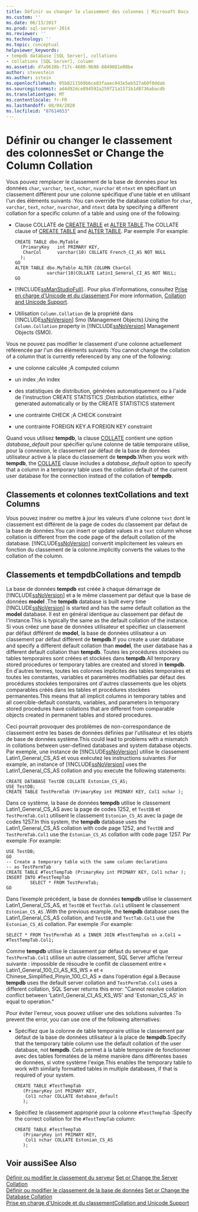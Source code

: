 ```yaml
---
title: Définir ou changer le classement des colonnes | Microsoft Docs
ms.custom: ''
ms.date: 06/13/2017
ms.prod: sql-server-2014
ms.reviewer: ''
ms.technology: ''
ms.topic: conceptual
helpviewer_keywords:
- tempdb database [SQL Server], collations
- collations [SQL Server], column
ms.assetid: d7a9638b-717c-4680-9b98-8849081e08be
author: stevestein
ms.author: sstein
ms.openlocfilehash: 05b8211569b6ce83faaec043e5eb527a60f0ddab
ms.sourcegitcommit: ad4d92dce894592a259721a1571b1d8736abacdb
ms.translationtype: MT
ms.contentlocale: fr-FR
ms.lasthandoff: 08/04/2020
ms.locfileid: "87614653"
---
```

# <a name="set-or-change-the-column-collation"></a><span data-ttu-id="1fb76-102">Définir ou changer le classement des colonnes</span><span class="sxs-lookup"><span data-stu-id="1fb76-102">Set or Change the Column Collation</span></span>
  <span data-ttu-id="1fb76-103">Vous pouvez remplacer le classement de la base de données pour les données `char`, `varchar`, `text`, `nchar`, `nvarchar` et `ntext` en spécifiant un classement différent pour une colonne spécifique d'une table et en utilisant l'un des éléments suivants :</span><span class="sxs-lookup"><span data-stu-id="1fb76-103">You can override the database collation for `char`, `varchar`, `text`, `nchar`, `nvarchar`, and `ntext` data by specifying a different collation for a specific column of a table and using one of the following:</span></span>  
  
-   <span data-ttu-id="1fb76-104">Clause COLLATE de [CREATE TABLE](/sql/t-sql/statements/create-table-transact-sql) et [ALTER TABLE](/sql/t-sql/statements/alter-table-transact-sql).</span><span class="sxs-lookup"><span data-stu-id="1fb76-104">The COLLATE clause of [CREATE TABLE](/sql/t-sql/statements/create-table-transact-sql) and [ALTER TABLE](/sql/t-sql/statements/alter-table-transact-sql).</span></span> <span data-ttu-id="1fb76-105">Par exemple :</span><span class="sxs-lookup"><span data-stu-id="1fb76-105">For example:</span></span>  
  
    ```  
    CREATE TABLE dbo.MyTable  
      (PrimaryKey   int PRIMARY KEY,  
       CharCol      varchar(10) COLLATE French_CI_AS NOT NULL  
      );  
    GO  
    ALTER TABLE dbo.MyTable ALTER COLUMN CharCol  
                varchar(10)COLLATE Latin1_General_CI_AS NOT NULL;  
    GO  
    ```  
  
-   [!INCLUDE[ssManStudioFull](../../includes/ssmanstudiofull-md.md)]<span data-ttu-id="1fb76-106">.</span><span class="sxs-lookup"><span data-stu-id="1fb76-106">.</span></span> <span data-ttu-id="1fb76-107">Pour plus d’informations, consultez [Prise en charge d’Unicode et du classement](collation-and-unicode-support.md).</span><span class="sxs-lookup"><span data-stu-id="1fb76-107">For more information, [Collation and Unicode Support](collation-and-unicode-support.md).</span></span>  
  
-   <span data-ttu-id="1fb76-108">Utilisation `Column.Collation` de la propriété dans [!INCLUDE[ssNoVersion](../../includes/ssnoversion-md.md)] Smo (Management Objects).</span><span class="sxs-lookup"><span data-stu-id="1fb76-108">Using the `Column.Collation` property in [!INCLUDE[ssNoVersion](../../includes/ssnoversion-md.md)] Management Objects (SMO).</span></span>  
  
 <span data-ttu-id="1fb76-109">Vous ne pouvez pas modifier le classement d'une colonne actuellement référencée par l'un des éléments suivants :</span><span class="sxs-lookup"><span data-stu-id="1fb76-109">You cannot change the collation of a column that is currently referenced by any one of the following:</span></span>  
  
-   <span data-ttu-id="1fb76-110">une colonne calculée ;</span><span class="sxs-lookup"><span data-stu-id="1fb76-110">A computed column</span></span>  
  
-   <span data-ttu-id="1fb76-111">un index ;</span><span class="sxs-lookup"><span data-stu-id="1fb76-111">An index</span></span>  
  
-   <span data-ttu-id="1fb76-112">des statistiques de distribution, générées automatiquement ou à l'aide de l'instruction CREATE STATISTICS ;</span><span class="sxs-lookup"><span data-stu-id="1fb76-112">Distribution statistics, either generated automatically or by the CREATE STATISTICS statement</span></span>  
  
-   <span data-ttu-id="1fb76-113">une contrainte CHECK ;</span><span class="sxs-lookup"><span data-stu-id="1fb76-113">A CHECK constraint</span></span>  
  
-   <span data-ttu-id="1fb76-114">une contrainte FOREIGN KEY.</span><span class="sxs-lookup"><span data-stu-id="1fb76-114">A FOREIGN KEY constraint</span></span>  
  
 <span data-ttu-id="1fb76-115">Quand vous utilisez **tempdb**, la clause [COLLATE](/sql/t-sql/statements/collations) contient une option *database_default* pour spécifier qu’une colonne de table temporaire utilise, pour la connexion, le classement par défaut de la base de données utilisateur active à la place du classement de **tempdb**.</span><span class="sxs-lookup"><span data-stu-id="1fb76-115">When you work with **tempdb**, the [COLLATE](/sql/t-sql/statements/collations) clause includes a *database_default* option to specify that a column in a temporary table uses the collation default of the current user database for the connection instead of the collation of **tempdb**.</span></span>  
  
## <a name="collations-and-text-columns"></a><span data-ttu-id="1fb76-116">Classements et colonnes text</span><span class="sxs-lookup"><span data-stu-id="1fb76-116">Collations and text Columns</span></span>  
 <span data-ttu-id="1fb76-117">Vous pouvez insérer ou mettre à jour les valeurs d'une colonne `text` dont le classement est différent de la page de codes du classement par défaut de la base de données.</span><span class="sxs-lookup"><span data-stu-id="1fb76-117">You can insert or update values in a `text` column whose collation is different from the code page of the default collation of the database.</span></span> [!INCLUDE[ssNoVersion](../../includes/ssnoversion-md.md)] <span data-ttu-id="1fb76-118">convertit implicitement les valeurs en fonction du classement de la colonne.</span><span class="sxs-lookup"><span data-stu-id="1fb76-118">implicitly converts the values to the collation of the column.</span></span>  
  
## <a name="collations-and-tempdb"></a><span data-ttu-id="1fb76-119">Classements et tempdb</span><span class="sxs-lookup"><span data-stu-id="1fb76-119">Collations and tempdb</span></span>  
 <span data-ttu-id="1fb76-120">La base de données **tempdb** est créée à chaque démarrage de [!INCLUDE[ssNoVersion](../../includes/ssnoversion-md.md)] et a le même classement par défaut que la base de données **model** .</span><span class="sxs-lookup"><span data-stu-id="1fb76-120">The **tempdb** database is built every time [!INCLUDE[ssNoVersion](../../includes/ssnoversion-md.md)] is started and has the same default collation as the **model** database.</span></span> <span data-ttu-id="1fb76-121">Il est en général identique au classement par défaut de l'instance.</span><span class="sxs-lookup"><span data-stu-id="1fb76-121">This is typically the same as the default collation of the instance.</span></span> <span data-ttu-id="1fb76-122">Si vous créez une base de données utilisateur et spécifiez un classement par défaut différent de **model**, la base de données utilisateur a un classement par défaut différent de **tempdb**.</span><span class="sxs-lookup"><span data-stu-id="1fb76-122">If you create a user database and specify a different default collation than **model**, the user database has a different default collation than **tempdb**.</span></span> <span data-ttu-id="1fb76-123">Toutes les procédures stockées ou tables temporaires sont créées et stockées dans **tempdb**.</span><span class="sxs-lookup"><span data-stu-id="1fb76-123">All temporary stored procedures or temporary tables are created and stored in **tempdb**.</span></span> <span data-ttu-id="1fb76-124">En d'autres termes, toutes les colonnes implicites des tables temporaires et toutes les constantes, variables et paramètres modifiables par défaut des procédures stockées temporaires ont d'autres classements que les objets comparables créés dans les tables et procédures stockées permanentes.</span><span class="sxs-lookup"><span data-stu-id="1fb76-124">This means that all implicit columns in temporary tables and all coercible-default constants, variables, and parameters in temporary stored procedures have collations that are different from comparable objects created in permanent tables and stored procedures.</span></span>  
  
 <span data-ttu-id="1fb76-125">Ceci pourrait provoquer des problèmes de non-correspondance de classement entre les bases de données définies par l'utilisateur et les objets de base de données système.</span><span class="sxs-lookup"><span data-stu-id="1fb76-125">This could lead to problems with a mismatch in collations between user-defined databases and system database objects.</span></span> <span data-ttu-id="1fb76-126">Par exemple, une instance de [!INCLUDE[ssNoVersion](../../includes/ssnoversion-md.md)] utilise le classement Latin1_General_CS_AS et vous exécutez les instructions suivantes :</span><span class="sxs-lookup"><span data-stu-id="1fb76-126">For example, an instance of [!INCLUDE[ssNoVersion](../../includes/ssnoversion-md.md)] uses the Latin1_General_CS_AS collation and you execute the following statements:</span></span>  
  
```  
CREATE DATABASE TestDB COLLATE Estonian_CS_AS;  
USE TestDB;  
CREATE TABLE TestPermTab (PrimaryKey int PRIMARY KEY, Col1 nchar );  
```  
  
 <span data-ttu-id="1fb76-127">Dans ce système, la base de données **tempdb** utilise le classement Latin1_General_CS_AS avec la page de codes 1252, et `TestDB` et `TestPermTab.Col1` utilisent le classement `Estonian_CS_AS` avec la page de codes 1257.</span><span class="sxs-lookup"><span data-stu-id="1fb76-127">In this system, the **tempdb** database uses the Latin1_General_CS_AS collation with code page 1252, and `TestDB` and `TestPermTab.Col1` use the `Estonian_CS_AS` collation with code page 1257.</span></span> <span data-ttu-id="1fb76-128">Par exemple :</span><span class="sxs-lookup"><span data-stu-id="1fb76-128">For example:</span></span>  
  
```  
USE TestDB;  
GO  
-- Create a temporary table with the same column declarations  
-- as TestPermTab  
CREATE TABLE #TestTempTab (PrimaryKey int PRIMARY KEY, Col1 nchar );  
INSERT INTO #TestTempTab  
         SELECT * FROM TestPermTab;  
GO  
```  
  
 <span data-ttu-id="1fb76-129">Dans l’exemple précédent, la base de données **tempdb** utilise le classement Latin1_General_CS_AS, et `TestDB` et `TestTab.Col1` utilisent le classement `Estonian_CS_AS` .</span><span class="sxs-lookup"><span data-stu-id="1fb76-129">With the previous example, the **tempdb** database uses the Latin1_General_CS_AS collation, and `TestDB` and `TestTab.Col1` use the `Estonian_CS_AS` collation.</span></span> <span data-ttu-id="1fb76-130">Par exemple :</span><span class="sxs-lookup"><span data-stu-id="1fb76-130">For example:</span></span>  
  
```  
SELECT * FROM TestPermTab AS a INNER JOIN #TestTempTab on a.Col1 = #TestTempTab.Col1;  
```  
  
 <span data-ttu-id="1fb76-131">Comme **tempdb** utilise le classement par défaut du serveur et que `TestPermTab.Col1` utilise un autre classement, SQL Server affiche l’erreur suivante : impossible de résoudre le conflit de classement entre « Latin1_General_100_CI_AS_KS_WS » et « Chinese_Simplified_Pinyin_100_CI_AS » dans l’opération égal à.</span><span class="sxs-lookup"><span data-stu-id="1fb76-131">Because **tempdb** uses the default server collation and `TestPermTab.Col1` uses a different collation, SQL Server returns this error: "Cannot resolve collation conflict between 'Latin1_General_CI_AS_KS_WS' and 'Estonian_CS_AS' in equal to operation."</span></span>  
  
 <span data-ttu-id="1fb76-132">Pour éviter l'erreur, vous pouvez utiliser une des solutions suivantes :</span><span class="sxs-lookup"><span data-stu-id="1fb76-132">To prevent the error, you can use one of the following alternatives:</span></span>  
  
-   <span data-ttu-id="1fb76-133">Spécifiez que la colonne de table temporaire utilise le classement par défaut de la base de données utilisateur à la place de **tempdb**.</span><span class="sxs-lookup"><span data-stu-id="1fb76-133">Specify that the temporary table column use the default collation of the user database, not **tempdb**.</span></span> <span data-ttu-id="1fb76-134">Cela permet à la table temporaire de fonctionner avec des tables formatées de la même manière dans différentes bases de données, si votre système l'exige.</span><span class="sxs-lookup"><span data-stu-id="1fb76-134">This enables the temporary table to work with similarly formatted tables in multiple databases, if that is required of your system.</span></span>  
  
    ```  
    CREATE TABLE #TestTempTab  
       (PrimaryKey int PRIMARY KEY,  
        Col1 nchar COLLATE database_default  
       );  
    ```  
  
-   <span data-ttu-id="1fb76-135">Spécifiez le classement approprié pour la colonne `#TestTempTab` :</span><span class="sxs-lookup"><span data-stu-id="1fb76-135">Specify the correct collation for the `#TestTempTab` column:</span></span>  
  
    ```  
    CREATE TABLE #TestTempTab  
       (PrimaryKey int PRIMARY KEY,  
        Col1 nchar COLLATE Estonian_CS_AS  
       );  
    ```  
  
## <a name="see-also"></a><span data-ttu-id="1fb76-136">Voir aussi</span><span class="sxs-lookup"><span data-stu-id="1fb76-136">See Also</span></span>  
 <span data-ttu-id="1fb76-137">[Définir ou modifier le classement du serveur](set-or-change-the-server-collation.md) </span><span class="sxs-lookup"><span data-stu-id="1fb76-137">[Set or Change the Server Collation](set-or-change-the-server-collation.md) </span></span>  
 <span data-ttu-id="1fb76-138">[Définir ou modifier le classement de la base de données](set-or-change-the-database-collation.md) </span><span class="sxs-lookup"><span data-stu-id="1fb76-138">[Set or Change the Database Collation](set-or-change-the-database-collation.md) </span></span>  
 [<span data-ttu-id="1fb76-139">Prise en charge d'Unicode et du classement</span><span class="sxs-lookup"><span data-stu-id="1fb76-139">Collation and Unicode Support</span></span>](collation-and-unicode-support.md)  
  
  
